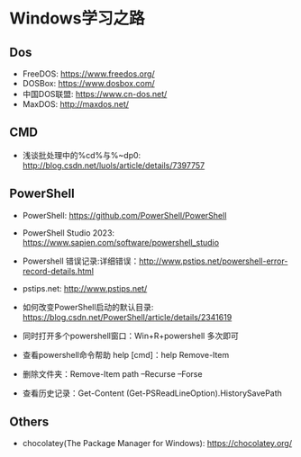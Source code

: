 # Windows学习之路

## Dos

* FreeDOS: <https://www.freedos.org/>
* DOSBox: <https://www.dosbox.com/>
* 中国DOS联盟: <https://www.cn-dos.net/>
* MaxDOS: <http://maxdos.net/>

## CMD

* 浅谈批处理中的%cd%与%~dp0: <http://blog.csdn.net/luols/article/details/7397757>

## PowerShell

* PowerShell: <https://github.com/PowerShell/PowerShell>
* PowerShell Studio 2023: <https://www.sapien.com/software/powershell_studio>
* Powershell 错误记录:详细错误：<http://www.pstips.net/powershell-error-record-details.html>
* pstips.net: <http://www.pstips.net/>
* 如何改变PowerShell启动的默认目录: <https://blog.csdn.net/PowerShell/article/details/2341619>

* 同时打开多个powershell窗口：Win+R+powershell 多次即可
* 查看powershell命令帮助 help [cmd]：help Remove-Item
* 删除文件夹：Remove-Item path –Recurse –Forse
* 查看历史记录：Get-Content (Get-PSReadLineOption).HistorySavePath

## Others

* chocolatey(The Package Manager for Windows): <https://chocolatey.org/>
